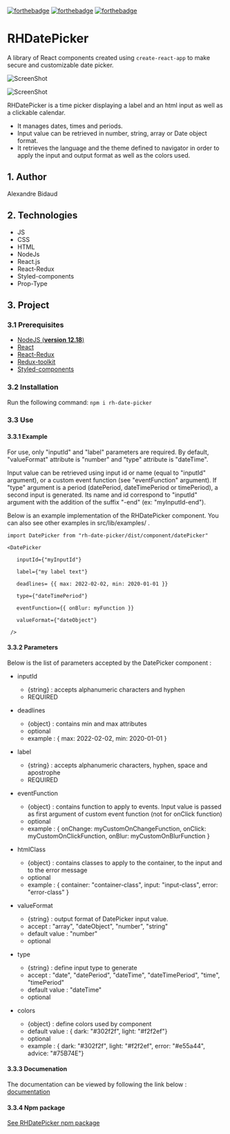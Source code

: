 [![forthebadge](https://forthebadge.com/images/badges/made-with-javascript.svg)](https://forthebadge.com) 
[![forthebadge](https://forthebadge.com/images/badges/uses-css.svg)](https://forthebadge.com) 
[![forthebadge](https://forthebadge.com/images/badges/uses-html.svg)](https://forthebadge.com) 


# RHDatePicker 

A library of React components created using `create-react-app` to make secure and customizable date picker.

![ScreenShot](https://alxbdo.github.io/RHDatePicker/src/img/darkTheme.png)

![ScreenShot](https://alxbdo.github.io/RHDatePicker/src/img/lightTheme.png)

RHDatePicker is a time picker displaying a label and an html input as well as a clickable calendar. 
 * It manages dates, times and periods. 
 * Input value can be retrieved in number, string, array or Date object format. 
 * It retrieves the language and the theme defined to navigator in order to apply the input and output format as well as the colors used.
 

## 1. Author

Alexandre Bidaud


## 2. Technologies

- JS 
- CSS 
- HTML 
- NodeJs
- React.js 
- React-Redux 
- Styled-components 
- Prop-Type 


## 3. Project

### 3.1 Prerequisites

- [NodeJS (**version 12.18**)](https://nodejs.org/en/)
- [React](https://reactjs.org/) 
- [React-Redux](https://react-redux.js.org/introduction/getting-started) 
- [Redux-toolkit](https://redux-toolkit.js.org/introduction/getting-started) 
- [Styled-components](https://styled-components.com/) 


### 3.2 Installation

Run the following command:
`npm i rh-date-picker`


### 3.3 Use 


#### 3.3.1 Example 

For use, only "inputId" and "label" parameters are required. By default, "valueFormat" attribute is "number" and "type" attribute is "dateTime". 

Input value can be retrieved using input id or name (equal to "inputId" argument), or a custom event function (see "eventFunction" argument). If "type" argument is a period (datePeriod, dateTimePeriod or timePeriod), a second input is generated. Its name and id correspond to "inputId" argument with the addition of the suffix "-end" (ex: "myInputId-end").

Below is an example implementation of the RHDatePicker component. You can also see other examples in src/lib/examples/ .

`import DatePicker from "rh-date-picker/dist/component/datePicker"`

`<DatePicker` 

`   inputId={"myInputId"}` 

`   label={"my label text"}` 

`   deadlines= {{ max: 2022-02-02, min: 2020-01-01 }}` 

`   type={"dateTimePeriod"}` 

`   eventFunction={{ onBlur: myFunction }}` 

`   valueFormat={"dateObject"}`

` />`


#### 3.3.2 Parameters 

Below is the list of parameters accepted by the DatePicker component : 


* inputId 
    * {string} : accepts alphanumeric characters and hyphen 
    * REQUIRED 


* deadlines 
    * {object} : contains min and max attributes 
    * optional 
    * example : { max: 2022-02-02, min: 2020-01-01 } 


* label 
    * {string} : accepts alphanumeric characters, hyphen, space and apostrophe 
    * REQUIRED 


* eventFunction
    * {object} : contains function to apply to events. Input value is passed as first argument of custom event function (not for onClick function)
    * optional 
    * example : { onChange: myCustomOnChangeFunction, onClick: myCustomOnClickFunction, onBlur: myCustomOnBlurFunction } 


* htmlClass 
    * {object} : contains classes to apply to the container, to the input and to the error message 
    * optional 
    * example : { container: "container-class", input: "input-class", error: "error-class" }


* valueFormat 
    * {string} : output format of DatePicker input value. 
    * accept : "array", "dateObject", "number", "string" 
    * default value : "number" 
    * optional 


* type 
    * {string} : define input type to generate 
    * accept : "date", "datePeriod", "dateTime", "dateTimePeriod", "time", "timePeriod" 
    * default value : "dateTime" 
    * optional 


* colors 
    * {object} : define colors used by component 
    * default value : { dark: "#302f2f", light: "#f2f2ef"}
    * optional 
    * example : { dark: "#302f2f", light: "#f2f2ef", error: "#e55a44", advice: "#75B74E"}  


#### 3.3.3 Documenation

The documentation can be viewed by following the link below : [documentation](https://alxbdo.github.io/RHDatePicker/docs/index.html) 


#### 3.3.4 Npm package 

[See RHDatePicker npm package](https://www.npmjs.com/package/rh-date-picker)